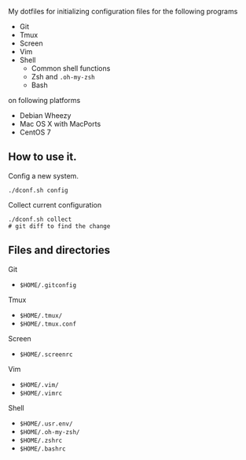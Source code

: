 My dotfiles for initializing configuration files for the following programs

- Git
- Tmux
- Screen
- Vim
- Shell
	- Common shell functions
	- Zsh and `.oh-my-zsh`
	- Bash

on following platforms

- Debian Wheezy
- Mac OS X with MacPorts
- CentOS 7

## How to use it.

Config a new system.

	./dconf.sh config

Collect current configuration

	./dconf.sh collect
	# git diff to find the change

## Files and directories

Git

- `$HOME/.gitconfig`

Tmux

- `$HOME/.tmux/`
- `$HOME/.tmux.conf`

Screen

- `$HOME/.screenrc`

Vim

- `$HOME/.vim/`
- `$HOME/.vimrc`

Shell

- `$HOME/.usr.env/`
- `$HOME/.oh-my-zsh/`
- `$HOME/.zshrc`
- `$HOME/.bashrc`

